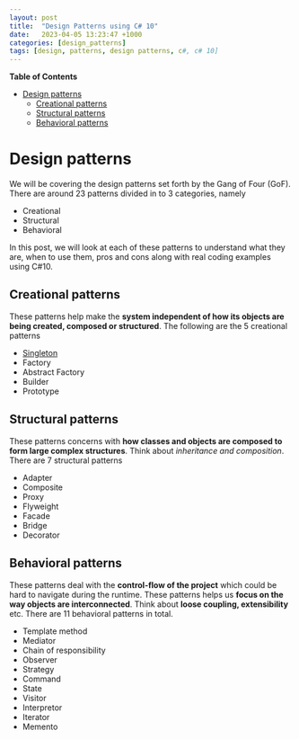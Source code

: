 ```yaml
---
layout: post
title:  "Design Patterns using C# 10"
date:   2023-04-05 13:23:47 +1000
categories: [design_patterns]
tags: [design, patterns, design patterns, c#, c# 10]
---
```


**Table of Contents**
- [Design patterns](#design-patterns)
  - [Creational patterns](#creational-patterns)
  - [Structural patterns](#structural-patterns)
  - [Behavioral patterns](#behavioral-patterns)



# Design patterns
We will be covering the design patterns set forth by the Gang of Four (GoF). There are around 23 patterns divided in to 3 categories, namely
* Creational
* Structural
* Behavioral

In this post, we will look at each of these patterns to understand what they are, when to use them, pros and cons along with real coding examples using C#10.

## Creational patterns

These patterns help make the **system independent of how its objects are being created, composed or structured**. The following are the 5 creational patterns

* [Singleton](/posts/Singleton/#singleton)
* Factory
* Abstract Factory
* Builder
* Prototype

## Structural patterns

These patterns concerns with **how classes and objects are composed to form large complex structures**. Think about *inheritance and composition*. There are 7 structural patterns

* Adapter
* Composite
* Proxy
* Flyweight
* Facade
* Bridge
* Decorator

## Behavioral patterns

These patterns deal with the **control-flow of the project** which could be hard to navigate during the runtime. These patterns helps us **focus on the way objects are interconnected**. Think about **loose coupling, extensibility** etc. There are 11 behavioral patterns in total.

* Template method
* Mediator
* Chain of responsibility
* Observer
* Strategy
* Command 
* State
* Visitor
* Interpretor
* Iterator
* Memento

